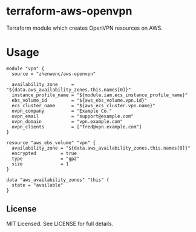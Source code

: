 # terraform-aws-openvpn

Terraform module which creates OpenVPN resources on AWS.

# Usage

``` hcl
module "vpn" {
  source = "zhenwenc/aws-openvpn"

  availability_zone     = "${data.aws_availability_zones.this.names[0]}"
  instance_profile_name = "${module.iam.ecs_instance_profile_name}"
  ebs_volume_id         = "${aws_ebs_volume.vpn.id}"
  ecs_cluster_name      = "${aws_ecs_cluster.vpn.name}"
  ovpn_company          = "Example Co."
  ovpn_email            = "support@example.com"
  ovpn_domain           = "vpn.example.com"
  ovpn_clients          = ["fred@vpn.example.com"]
}

resource "aws_ebs_volume" "vpn" {
  availability_zone = "${data.aws_availability_zones.this.names[0]}"
  encrypted         = true
  type              = "gp2"
  size              = 1
}

data "aws_availability_zones" "this" {
  state = "available"
}
```

## License

MIT Licensed. See LICENSE for full details.
